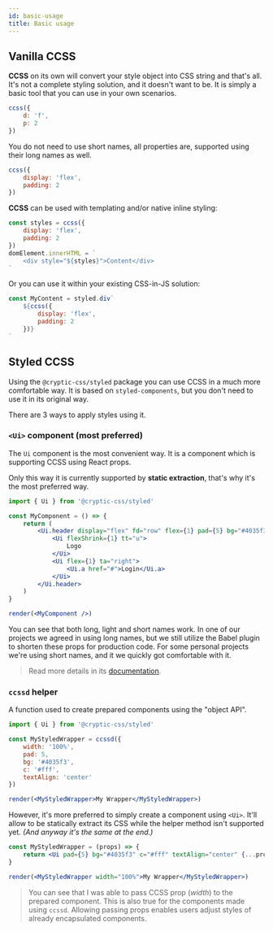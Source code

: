 ```yaml
---
id: basic-usage
title: Basic usage
---
```


## Vanilla CCSS

**CCSS** on its own will convert your style object into CSS string and that's all. It's not a complete styling solution,
and it doesn't want to be. It is simply a basic tool that you can use in your own scenarios.

```js live
ccss({
    d: 'f',
    p: 2
})
```

You do not need to use short names, all properties are, supported using their long names as well.

```js live
ccss({
    display: 'flex',
    padding: 2
})
```

**CCSS** can be used with templating and/or native inline styling:

```js
const styles = ccss({
    display: 'flex',
    padding: 2
})
domElement.innerHTML = `
    <div style="${styles}">Content</div>
`
```

Or you can use it within your existing CSS-in-JS solution:

```js
const MyContent = styled.div`
    ${ccss({
        display: 'flex',
        padding: 2
    })}
`
```

## Styled CCSS

Using the `@cryptic-css/styled` package you can use CCSS in a much more comfortable way. It is based on
`styled-components`, but you don't need to use it in its original way.

There are 3 ways to apply styles using it.

### `<Ui>` component (most preferred)

The `Ui` component is the most convenient way. It is a component which is supporting CCSS using React props.

Only this way it is currently supported by **static extraction**, that's why it's the most preferred way.

```js
import { Ui } from '@cryptic-css/styled'
```

```jsx live noInline
const MyComponent = () => {
    return (
        <Ui.header display="flex" fd="row" flex={1} pad={5} bg="#4035f3" c="#fff">
            <Ui flexShrink={1} tt="u">
                Logo
            </Ui>
            <Ui flex={1} ta="right">
                <Ui.a href="#">Login</Ui.a>
            </Ui>
        </Ui.header>
    )
}

render(<MyComponent />)
```

You can see that both long, light and short names work. In one of our projects we agreed in using long names,
but we still utilize the Babel plugin to shorten these props for production code. For some personal projects
we're using short names, and it we quickly got comfortable with it.

> Read more details in its [documentation](/docs/api-and-packages/styled).

### `ccssd` helper

A function used to create prepared components using the "object API".

```js
import { Ui } from '@cryptic-css/styled'
```

```jsx live noInline
const MyStyledWrapper = ccssd({
    width: '100%',
    pad: 5,
    bg: '#4035f3',
    c: '#fff',
    textAlign: 'center'
})

render(<MyStyledWrapper>My Wrapper</MyStyledWrapper>)
```

However, it's more preferred to simply create a component using `<Ui>`. It'll allow to be statically extract its CSS
while the helper method isn't supported yet. _(And anyway it's the same at the end.)_

```jsx live noInline
const MyStyledWrapper = (props) => {
    return <Ui pad={5} bg="#4035f3" c="#fff" textAlign="center" {...props} />
}

render(<MyStyledWrapper width="100%">My Wrapper</MyStyledWrapper>)
```

> You can see that I was able to pass CCSS prop (_width_) to the prepared component. This is also true for the
> components made using `ccssd`. Allowing passing props enables users adjust styles of already
> encapsulated components.
